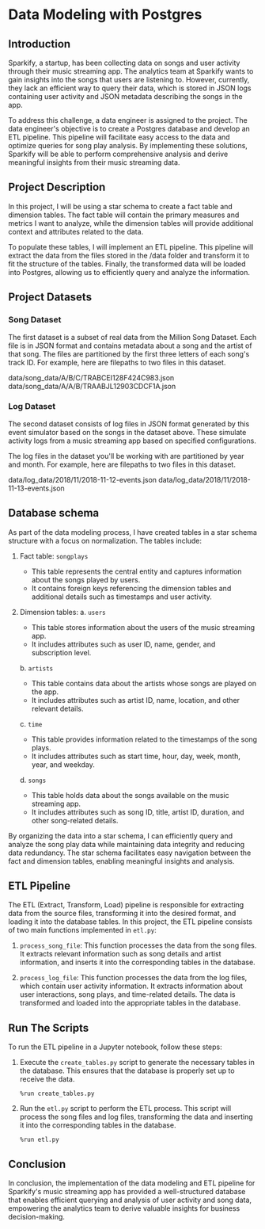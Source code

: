 # Data Modeling with Postgres


## Introduction

Sparkify, a startup, has been collecting data on songs and user activity through their music streaming app. The analytics team at Sparkify wants to gain insights into the songs that users are listening to. However, currently, they lack an efficient way to query their data, which is stored in JSON logs containing user activity and JSON metadata describing the songs in the app.

To address this challenge, a data engineer is assigned to the project. The data engineer's objective is to create a Postgres database and develop an ETL pipeline. This pipeline will facilitate easy access to the data and optimize queries for song play analysis. By implementing these solutions, Sparkify will be able to perform comprehensive analysis and derive meaningful insights from their music streaming data.


## Project Description

In this project, I will be using a star schema to create a fact table and dimension tables. The fact table will contain the primary measures and metrics I want to analyze, while the dimension tables will provide additional context and attributes related to the data.

To populate these tables, I will implement an ETL pipeline. This pipeline will extract the data from the files stored in the /data folder and transform it to fit the structure of the tables. Finally, the transformed data will be loaded into Postgres, allowing us to efficiently query and analyze the information.


## Project Datasets

### Song Dataset

The first dataset is a subset of real data from the Million Song Dataset. Each file is in JSON format and contains metadata about a song and the artist of that song. The files are partitioned by the first three letters of each song's track ID. For example, here are filepaths to two files in this dataset.

data/song_data/A/B/C/TRABCEI128F424C983.json
data/song_data/A/A/B/TRAABJL12903CDCF1A.json


### Log Dataset

The second dataset consists of log files in JSON format generated by this event simulator based on the songs in the dataset above. These simulate activity logs from a music streaming app based on specified configurations.

The log files in the dataset you'll be working with are partitioned by year and month. For example, here are filepaths to two files in this dataset.

data/log_data/2018/11/2018-11-12-events.json
data/log_data/2018/11/2018-11-13-events.json


## Database schema

As part of the data modeling process, I have created tables in a star schema structure with a focus on normalization. The tables include:

1. Fact table: `songplays`
   - This table represents the central entity and captures information about the songs played by users.
   - It contains foreign keys referencing the dimension tables and additional details such as timestamps and user activity.

2. Dimension tables:
   a. `users`
      - This table stores information about the users of the music streaming app.
      - It includes attributes such as user ID, name, gender, and subscription level.

   b. `artists`
      - This table contains data about the artists whose songs are played on the app.
      - It includes attributes such as artist ID, name, location, and other relevant details.

   c. `time`
      - This table provides information related to the timestamps of the song plays.
      - It includes attributes such as start time, hour, day, week, month, year, and weekday.

   d. `songs`
      - This table holds data about the songs available on the music streaming app.
      - It includes attributes such as song ID, title, artist ID, duration, and other song-related details.

By organizing the data into a star schema, I can efficiently query and analyze the song play data while maintaining data integrity and reducing data redundancy. The star schema facilitates easy navigation between the fact and dimension tables, enabling meaningful insights and analysis.


## ETL Pipeline

The ETL (Extract, Transform, Load) pipeline is responsible for extracting data from the source files, transforming it into the desired format, and loading it into the database tables. In this project, the ETL pipeline consists of two main functions implemented in `etl.py`:

1. `process_song_file`: This function processes the data from the song files. It extracts relevant information such as song details and artist information, and inserts it into the corresponding tables in the database.

2. `process_log_file`: This function processes the data from the log files, which contain user activity information. It extracts information about user interactions, song plays, and time-related details. The data is transformed and loaded into the appropriate tables in the database.


## Run The Scripts

To run the ETL pipeline in a Jupyter notebook, follow these steps:

1. Execute the `create_tables.py` script to generate the necessary tables in the database. This ensures that the database is properly set up to receive the data.

   ```
   %run create_tables.py
   ```

2. Run the `etl.py` script to perform the ETL process. This script will process the song files and log files, transforming the data and inserting it into the corresponding tables in the database.

   ```
   %run etl.py
   ```


## Conclusion
In conclusion, the implementation of the data modeling and ETL pipeline for Sparkify's music streaming app has provided a well-structured database that enables efficient querying and analysis of user activity and song data, empowering the analytics team to derive valuable insights for business decision-making.
